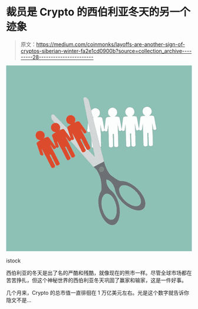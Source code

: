# 裁员是 Crypto 的西伯利亚冬天的另一个迹象

> 原文：<https://medium.com/coinmonks/layoffs-are-another-sign-of-cryptos-siberian-winter-fa2e1cd0900b?source=collection_archive---------28----------------------->

![](img/035ed286a8eac852ea29178cc4f9fe8d.png)

istock

西伯利亚的冬天是出了名的严酷和残酷，就像现在的熊市一样。尽管全球市场都在苦苦挣扎，但这个神秘世界的西伯利亚冬天巩固了赢家和输家，这是一件好事。

几个月来，Crypto 的总市值一直徘徊在 1 万亿美元左右。光是这个数字就告诉你隐文不是…